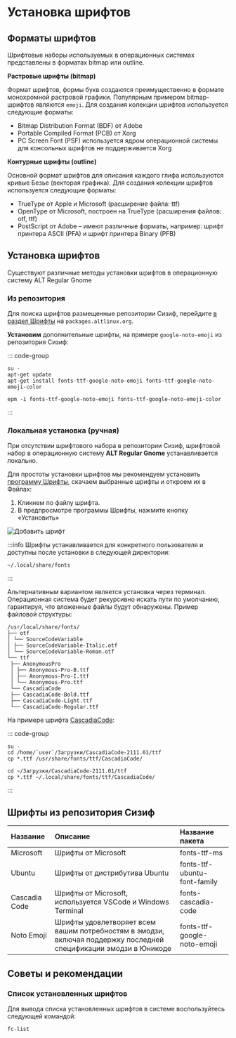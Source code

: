 # Установка шрифтов

## Форматы шрифтов

Шрифтовые наборы используемых в операционных системах представлены в форматах bitmap или outline.

**Растровые шрифты (bitmap)**

Формат шрифтов, формы букв создаются преимущественно в формате монохромной растровой графики. Популярным примером bitmap-шрифтов являются `emoji`. Для создания колекции шрифтов используется следующие форматы:

- Bitmap Distribution Format (BDF) от Adobe
- Portable Compiled Format (PCB) от Xorg
- PC Screen Font (PSF) используется ядром операционной системы для консольных шрифтов не поддерживается Xorg

**Контурные шрифты (outline)**

Основной формат шрифтов для описания каждого глифа используются кривые Безье (векторая графика). Для создания колекции шрифтов используется следующие форматы:

- TrueType от Apple и Microsoft (расширение файла: ttf)
- OpenType от Microsoft, построен на TrueType (расширения файлов: otf, ttf)
- PostScript от Adobe – имеют различные форматы, например: шрифт принтера ASCII (PFA) и шрифт принтера Binary (PFB)

## Установка шрифтов

Существуют различные методы установки шрифтов в операционную систему ALT Regular Gnome

### Из репозитория

Для поиска шрифтов размещенные репозитории Cизиф, перейдите [в раздел Шрифты](https://packages.altlinux.org/ru/sisyphus/packages/System/Fonts/) на `packages.altlinux.org`.

**Установим** дополнительные шрифты, на примере `google-noto-emoji` из репозитория Cизиф:

::: code-group

```shell[apt-get]
su -
apt-get update
apt-get install fonts-ttf-google-noto-emoji fonts-ttf-google-noto-emoji-color
```
```shell[epm]
epm -i fonts-ttf-google-noto-emoji fonts-ttf-google-noto-emoji-color
```
:::

### Локальная установка (ручная)

При отсутствии шрифтового набора в репозитории Сизиф, шрифтовой набор в операционную систему **ALT Regular Gnome** устанавливается локально.

Для простоты установки шрифтов мы рекомендуем установить [программу Шрифты](/font-viewer), скачаем выбранные шрифты и откроем их в Файлах:

1. Кликнем по файлу шрифта.
2. В предпросмотре программы Шрифты, нажмите кнопку «Установить»

![Добавить шрифт](/add-fonts/add-fonts-1.png)

:::info
Шрифты устанавливается для конкретного пользователя и доступны после установки в следующей директории:
```
~/.local/share/fonts
```
:::

Альтернативным вариантом является установка через терминал. Операционная система будет рекурсивно искать пути по умолчанию, гарантируя, что вложенные файлы будут обнаружены. Пример файловой структуры:

```
/usr/local/share/fonts/
├── otf
│ └── SourceCodeVariable
│ ├── SourceCodeVariable-Italic.otf
│ └── SourceCodeVariable-Roman.otf
└── ttf
 ├── AnonymousPro
 │ ├── Anonymous-Pro-B.ttf
 │ ├── Anonymous-Pro-I.ttf
 │ └── Anonymous-Pro.ttf
 └── CascadiaCode
 ├── CascadiaCode-Bold.ttf
 ├── CascadiaCode-Light.ttf
 └── CascadiaCode-Regular.ttf
```

На примере шрифта [CascadiaCode](https://github.com/microsoft/cascadia-code/releases/tag/v2111.01):

::: code-group
```shell[Общесистемная]
su -
cd /home/`user`/Загрузки/CascadiaCode-2111.01/ttf
cp *.ttf /usr/share/fonts/ttf/CascadiaCode/
```
```shell[Пользовательская]
cd ~/Загрузки/CascadiaCode-2111.01/ttf
cp *.ttf ~/.local/share/fonts/ttf/CascadiaCode/
```
:::

## Шрифты из репозитория Сизиф

| Название                  |     Описание                      |       Название пакета                  |
|:--------------------------|:----------------------------------|:---------------------------------------|
| Microsoft                 | Шрифты от Microsoft               | fonts-ttf-ms                           |
| Ubuntu                    | Шрифты от дистрибутива Ubuntu     | fonts-ttf-ubuntu-font-family           |
| Cascadia Code             | Шрифты от Microsoft, используется VSCode и Windows Terminal | fonts-cascadia-code |
| Noto Emoji                | Шрифты удовлетворяет всем вашим потребностям в эмодзи, включая поддержку последней спецификации эмодзи в Юникоде | fonts-ttf-google-noto-emoji |

## Советы и рекомендации

### Список установленных шрифтов

Для вывода списка установленных шрифтов в системе воспользуйтесь следующей командой:

```shell
fc-list
```
